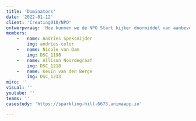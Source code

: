 ```yaml
---
title: 'Dominators'
date: '2022-01-12'
client: 'Creating010/NPO'
ontwerpvraag: 'Hoe kunnen we de NPO Start kijker doormiddel van aanbevelingen "verleiden" om content te kijken buiten hun interessegebied?'
members:
    -   name: Andries Speksnijder
        img: andries-color
    -   name: Nicole van Dam
        img: DSC_1198
    -   name: Allison Noordegraaf
        img: DSC_1218
    -   name: Kevin van den Berge
        img: DSC_1233
miro: ''
visual: ''
youtube: ''
teams: ''
casestudy: 'https://sparkling-hill-6673.animaapp.io'

---
```



 

